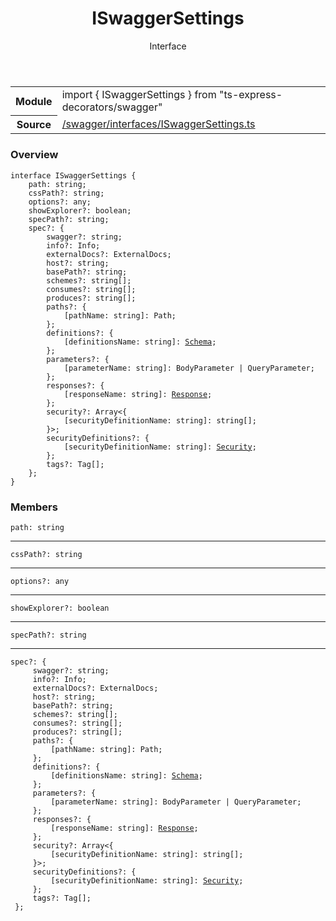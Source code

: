 
<header class="symbol-info-header"><h1 id="iswaggersettings">ISwaggerSettings</h1><label class="symbol-info-type-label interface">Interface</label></header>
<!-- summary -->
<section class="symbol-info"><table class="is-full-width"><tbody><tr><th>Module</th><td><div class="lang-typescript"><span class="token keyword">import</span> { ISwaggerSettings }&nbsp;<span class="token keyword">from</span>&nbsp;<span class="token string">"ts-express-decorators/swagger"</span></div></td></tr><tr><th>Source</th><td><a href="https://github.com/Romakita/ts-express-decorators/blob/v3.8.1/src//swagger/interfaces/ISwaggerSettings.ts#L0-L0">/swagger/interfaces/ISwaggerSettings.ts</a></td></tr></tbody></table></section>
<!-- overview -->


### Overview


<pre><code class="typescript-lang "><span class="token keyword">interface</span> ISwaggerSettings <span class="token punctuation">{</span>
    path<span class="token punctuation">:</span> <span class="token keyword">string</span><span class="token punctuation">;</span>
    cssPath?<span class="token punctuation">:</span> <span class="token keyword">string</span><span class="token punctuation">;</span>
    options?<span class="token punctuation">:</span> <span class="token keyword">any</span><span class="token punctuation">;</span>
    showExplorer?<span class="token punctuation">:</span> <span class="token keyword">boolean</span><span class="token punctuation">;</span>
    specPath?<span class="token punctuation">:</span> <span class="token keyword">string</span><span class="token punctuation">;</span>
    spec?<span class="token punctuation">:</span> <span class="token punctuation">{</span>
        swagger?<span class="token punctuation">:</span> <span class="token keyword">string</span><span class="token punctuation">;</span>
        info?<span class="token punctuation">:</span> Info<span class="token punctuation">;</span>
        externalDocs?<span class="token punctuation">:</span> ExternalDocs<span class="token punctuation">;</span>
        host?<span class="token punctuation">:</span> <span class="token keyword">string</span><span class="token punctuation">;</span>
        basePath?<span class="token punctuation">:</span> <span class="token keyword">string</span><span class="token punctuation">;</span>
        schemes?<span class="token punctuation">:</span> <span class="token keyword">string</span><span class="token punctuation">[</span><span class="token punctuation">]</span><span class="token punctuation">;</span>
        consumes?<span class="token punctuation">:</span> <span class="token keyword">string</span><span class="token punctuation">[</span><span class="token punctuation">]</span><span class="token punctuation">;</span>
        produces?<span class="token punctuation">:</span> <span class="token keyword">string</span><span class="token punctuation">[</span><span class="token punctuation">]</span><span class="token punctuation">;</span>
        paths?<span class="token punctuation">:</span> <span class="token punctuation">{</span>
            <span class="token punctuation">[</span>pathName<span class="token punctuation">:</span> <span class="token keyword">string</span><span class="token punctuation">]</span><span class="token punctuation">:</span> Path<span class="token punctuation">;</span>
        <span class="token punctuation">}</span><span class="token punctuation">;</span>
        definitions?<span class="token punctuation">:</span> <span class="token punctuation">{</span>
            <span class="token punctuation">[</span>definitionsName<span class="token punctuation">:</span> <span class="token keyword">string</span><span class="token punctuation">]</span><span class="token punctuation">:</span> <a href="#api/common/jsonschema/schema"><span class="token">Schema</span></a><span class="token punctuation">;</span>
        <span class="token punctuation">}</span><span class="token punctuation">;</span>
        parameters?<span class="token punctuation">:</span> <span class="token punctuation">{</span>
            <span class="token punctuation">[</span>parameterName<span class="token punctuation">:</span> <span class="token keyword">string</span><span class="token punctuation">]</span><span class="token punctuation">:</span> BodyParameter | QueryParameter<span class="token punctuation">;</span>
        <span class="token punctuation">}</span><span class="token punctuation">;</span>
        responses?<span class="token punctuation">:</span> <span class="token punctuation">{</span>
            <span class="token punctuation">[</span>responseName<span class="token punctuation">:</span> <span class="token keyword">string</span><span class="token punctuation">]</span><span class="token punctuation">:</span> <a href="#api/common/filters/response"><span class="token">Response</span></a><span class="token punctuation">;</span>
        <span class="token punctuation">}</span><span class="token punctuation">;</span>
        security?<span class="token punctuation">:</span> Array<<span class="token punctuation">{</span>
            <span class="token punctuation">[</span>securityDefinitionName<span class="token punctuation">:</span> <span class="token keyword">string</span><span class="token punctuation">]</span><span class="token punctuation">:</span> <span class="token keyword">string</span><span class="token punctuation">[</span><span class="token punctuation">]</span><span class="token punctuation">;</span>
        <span class="token punctuation">}</span>><span class="token punctuation">;</span>
        securityDefinitions?<span class="token punctuation">:</span> <span class="token punctuation">{</span>
            <span class="token punctuation">[</span>securityDefinitionName<span class="token punctuation">:</span> <span class="token keyword">string</span><span class="token punctuation">]</span><span class="token punctuation">:</span> <a href="#api/swagger/security"><span class="token">Security</span></a><span class="token punctuation">;</span>
        <span class="token punctuation">}</span><span class="token punctuation">;</span>
        tags?<span class="token punctuation">:</span> Tag<span class="token punctuation">[</span><span class="token punctuation">]</span><span class="token punctuation">;</span>
    <span class="token punctuation">}</span><span class="token punctuation">;</span>
<span class="token punctuation">}</span></code></pre>


<!-- Parameters -->

<!-- Description -->

<!-- Members -->







### Members



<div class="method-overview">
<pre><code class="typescript-lang ">path<span class="token punctuation">:</span> <span class="token keyword">string</span></code></pre>
</div>




<hr/>



<div class="method-overview">
<pre><code class="typescript-lang ">cssPath?<span class="token punctuation">:</span> <span class="token keyword">string</span></code></pre>
</div>




<hr/>



<div class="method-overview">
<pre><code class="typescript-lang ">options?<span class="token punctuation">:</span> <span class="token keyword">any</span></code></pre>
</div>




<hr/>



<div class="method-overview">
<pre><code class="typescript-lang ">showExplorer?<span class="token punctuation">:</span> <span class="token keyword">boolean</span></code></pre>
</div>




<hr/>



<div class="method-overview">
<pre><code class="typescript-lang ">specPath?<span class="token punctuation">:</span> <span class="token keyword">string</span></code></pre>
</div>




<hr/>



<div class="method-overview">
<pre><code class="typescript-lang ">spec?<span class="token punctuation">:</span> <span class="token punctuation">{</span>
     swagger?<span class="token punctuation">:</span> <span class="token keyword">string</span><span class="token punctuation">;</span>
     info?<span class="token punctuation">:</span> Info<span class="token punctuation">;</span>
     externalDocs?<span class="token punctuation">:</span> ExternalDocs<span class="token punctuation">;</span>
     host?<span class="token punctuation">:</span> <span class="token keyword">string</span><span class="token punctuation">;</span>
     basePath?<span class="token punctuation">:</span> <span class="token keyword">string</span><span class="token punctuation">;</span>
     schemes?<span class="token punctuation">:</span> <span class="token keyword">string</span><span class="token punctuation">[</span><span class="token punctuation">]</span><span class="token punctuation">;</span>
     consumes?<span class="token punctuation">:</span> <span class="token keyword">string</span><span class="token punctuation">[</span><span class="token punctuation">]</span><span class="token punctuation">;</span>
     produces?<span class="token punctuation">:</span> <span class="token keyword">string</span><span class="token punctuation">[</span><span class="token punctuation">]</span><span class="token punctuation">;</span>
     paths?<span class="token punctuation">:</span> <span class="token punctuation">{</span>
         <span class="token punctuation">[</span>pathName<span class="token punctuation">:</span> <span class="token keyword">string</span><span class="token punctuation">]</span><span class="token punctuation">:</span> Path<span class="token punctuation">;</span>
     <span class="token punctuation">}</span><span class="token punctuation">;</span>
     definitions?<span class="token punctuation">:</span> <span class="token punctuation">{</span>
         <span class="token punctuation">[</span>definitionsName<span class="token punctuation">:</span> <span class="token keyword">string</span><span class="token punctuation">]</span><span class="token punctuation">:</span> <a href="#api/common/jsonschema/schema"><span class="token">Schema</span></a><span class="token punctuation">;</span>
     <span class="token punctuation">}</span><span class="token punctuation">;</span>
     parameters?<span class="token punctuation">:</span> <span class="token punctuation">{</span>
         <span class="token punctuation">[</span>parameterName<span class="token punctuation">:</span> <span class="token keyword">string</span><span class="token punctuation">]</span><span class="token punctuation">:</span> BodyParameter | QueryParameter<span class="token punctuation">;</span>
     <span class="token punctuation">}</span><span class="token punctuation">;</span>
     responses?<span class="token punctuation">:</span> <span class="token punctuation">{</span>
         <span class="token punctuation">[</span>responseName<span class="token punctuation">:</span> <span class="token keyword">string</span><span class="token punctuation">]</span><span class="token punctuation">:</span> <a href="#api/common/filters/response"><span class="token">Response</span></a><span class="token punctuation">;</span>
     <span class="token punctuation">}</span><span class="token punctuation">;</span>
     security?<span class="token punctuation">:</span> Array<<span class="token punctuation">{</span>
         <span class="token punctuation">[</span>securityDefinitionName<span class="token punctuation">:</span> <span class="token keyword">string</span><span class="token punctuation">]</span><span class="token punctuation">:</span> <span class="token keyword">string</span><span class="token punctuation">[</span><span class="token punctuation">]</span><span class="token punctuation">;</span>
     <span class="token punctuation">}</span>><span class="token punctuation">;</span>
     securityDefinitions?<span class="token punctuation">:</span> <span class="token punctuation">{</span>
         <span class="token punctuation">[</span>securityDefinitionName<span class="token punctuation">:</span> <span class="token keyword">string</span><span class="token punctuation">]</span><span class="token punctuation">:</span> <a href="#api/swagger/security"><span class="token">Security</span></a><span class="token punctuation">;</span>
     <span class="token punctuation">}</span><span class="token punctuation">;</span>
     tags?<span class="token punctuation">:</span> Tag<span class="token punctuation">[</span><span class="token punctuation">]</span><span class="token punctuation">;</span>
 <span class="token punctuation">}</span><span class="token punctuation">;</span></code></pre>
</div>








